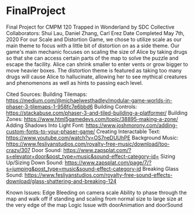 # FinalProject
Final Project for CMPM 120
                                          Trapped in Wonderland by SDC Collective 
                                    Collaborators: Shui Lau, Daniel Zhang, Carl Erez
                                              Date Completed May 7th, 2020
            For our Scale and Distortion Game, we chose to utilize scale as our main theme to focus with a little bit of distortion on 
        as a side theme. Our game's main mechanic focuses on scaling the size of Alice by taking drugs so that she can access certain 
        parts of the map to solve the puzzle and escape the facility. Alice can shrink smaller to enter vents or grow bigger to move 
        heavier boxes. The distortion theme is featured as taking too many drugs will cause Alice to hallucinate, allowing her to see 
        mythical creatures and phenomenons as well as hints to passing each level. 
        
Cited Sources: 
Building Tilemaps: https://medium.com/@michaelwesthadley/modular-game-worlds-in-phaser-3-tilemaps-1-958fc7e6bbd6
Building Controls: https://stackabuse.com/phaser-3-and-tiled-building-a-platformer/
Building Zones: https://www.html5gamedevs.com/topic/38895-making-a-zone/
Adding Shadows Into Light Font: https://www.joshmorony.com/adding-custom-fonts-to-your-phaser-game/
Creating Interactable Text: https://www.youtube.com/watch?v=OS7neDUUhPE
Background Music: https://www.fesliyanstudios.com/royalty-free-music/download/too-crazy/307
Door Sound: https://www.zapsplat.com/?s=elevator+door&post_type=music&sound-effect-category-id=
Sizing Up/Sizing Down Sound: https://www.zapsplat.com/page/7/?s=jumping&post_type=music&sound-effect-category-id
Breaking Glass Sound: https://www.fesliyanstudios.com/royalty-free-sound-effects-download/glass-shattering-and-breaking-124

Known Issues:
Edge Bleeding on camera scale
Ability to phase through the map and walk off if standing and scaling from normal size to large size at the very edge of the map
Logic Issue with doorAnimation and doorSound

